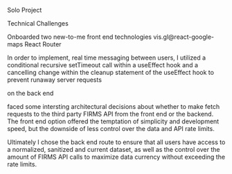 Solo Project

Technical Challenges

Onboarded two new-to-me front end technologies
vis.gl@react-google-maps
React Router

In order to implement, real time messaging between users, I utilized a conditional recursive setTimeout call within a useEffect hook and a cancelling change within the cleanup statement of the useEffect hook to prevent runaway server requests

on the back end

faced some intersting architectural decisions about whether to make fetch requests 
to the third party FIRMS API from the front end or the backend. The front end option offered the 
temptation of simplicity and development speed, but the downside of less control over the data 
and API rate limits. 

Ultimately I chose the back end route to ensure that all users have access
to a normalized, sanitized and current dataset, as well as the control over the amount of FIRMS API 
calls to maximize data currency without exceeding the rate limits. 




